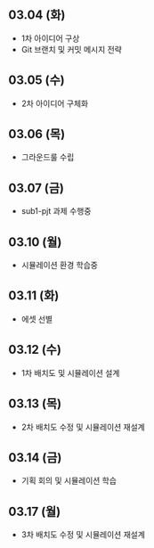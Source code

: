 ## 03.04 (화)
- 1차 아이디어 구상
- Git 브랜치 및 커밋 메시지 전략

## 03.05 (수)
- 2차 아이디어 구체화

## 03.06 (목)
- 그라운드룰 수립

## 03.07 (금)
- sub1-pjt 과제 수행중

## 03.10 (월)
- 시뮬레이션 환경 학습중

## 03.11 (화)
- 에셋 선별

## 03.12 (수)
- 1차 배치도 및 시뮬레이션 설계

## 03.13 (목)
- 2차 배치도 수정 및 시뮬레이션 재설계

## 03.14 (금)
- 기획 회의 및 시뮬레이션 학습

## 03.17 (월)
- 3차 배치도 수정 및 시뮬레이션 재설계
